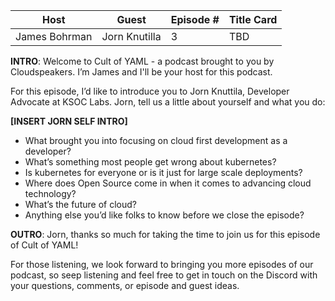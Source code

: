 | Host          |   Guest       | Episode # | Title Card |
|---------------|---------------|-----------|------------|
| James Bohrman | Jorn Knutilla |  3        |  TBD       |

**INTRO**: Welcome to Cult of YAML - a podcast brought to you by Cloudspeakers. I’m James and I'll be your host for this podcast.

For this episode, I’d like to introduce you to Jorn Knuttila, Developer Advocate at KSOC Labs. Jorn, tell us a little about yourself and what you do:

**[INSERT JORN SELF INTRO]**

* What brought you into focusing on cloud first development as a developer?
* What’s something most people get wrong about kubernetes?
* Is kubernetes for everyone or is it just for large scale deployments?
* Where does Open Source come in when it comes to advancing cloud technology?
* What’s the future of cloud?
* Anything else you’d like folks to know before we close the episode?

**OUTRO**: Jorn, thanks so much for taking the time to join us for this episode of Cult of YAML!

For those listening, we look forward to bringing you more episodes of our podcast, so seep listening and feel free to get in touch on the Discord with your questions, comments, or episode and guest ideas. 
